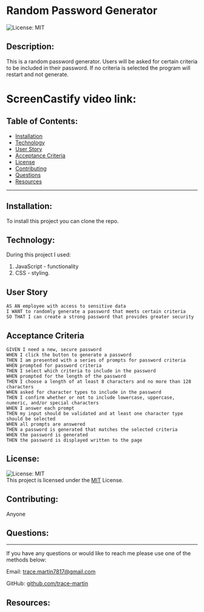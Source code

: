 
  # Random Password Generator

  ![License: MIT](https://img.shields.io/badge/License-MIT-green.svg)
  
  ## Description:

  This is a random password generator. Users will be asked for certain criteria to be included in their password. If no criteria is selected the program will restart and not generate.

  # ScreenCastify video link:


  ## Table of Contents:

  - [Installation](#installation)
  - [Technology](#technology)
  - [User Story](#user-story)
  - [Acceptance Criteria](#acceptance-criteria)
  - [License](#license)
  - [Contributing](#contributing)
  - [Questions](#questions)
  - [Resources](#resources)
  <hr>
  
  ## Installation:

  To install this project you can clone the repo.

  ## Technology:

  During this project I used:
  1) JavaScript - functionality
  2) CSS - styling.
  
  ## User Story

```
AS AN employee with access to sensitive data
I WANT to randomly generate a password that meets certain criteria
SO THAT I can create a strong password that provides greater security
```

## Acceptance Criteria

```
GIVEN I need a new, secure password
WHEN I click the button to generate a password
THEN I am presented with a series of prompts for password criteria
WHEN prompted for password criteria
THEN I select which criteria to include in the password
WHEN prompted for the length of the password
THEN I choose a length of at least 8 characters and no more than 128 characters
WHEN asked for character types to include in the password
THEN I confirm whether or not to include lowercase, uppercase, numeric, and/or special characters
WHEN I answer each prompt
THEN my input should be validated and at least one character type should be selected
WHEN all prompts are answered
THEN a password is generated that matches the selected criteria
WHEN the password is generated
THEN the password is displayed written to the page
```

  ## License:

  ![License: MIT](https://img.shields.io/badge/License-MIT-green.svg)
  <br>
  This project is licensed under the <a href="https://opensource.org/license/mit/">MIT</a> License.


  ## Contributing:

  Anyone

  ## Questions:
  <hr>

  If you have any questions or would like to reach me please use one of the methods below:

  Email: trace.martin7817@gmail.com

  GitHub: [github.com/trace-martin](https://github.com/trace-martin)

  ## Resources:
  
  